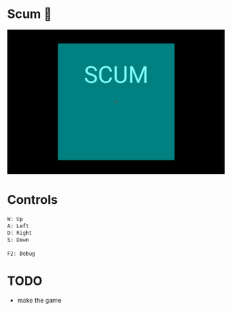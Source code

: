 # Scum :rocket:


![](screenshot.png)

# Controls

```
W: Up
A: Left
D: Right
S: Down

F2: Debug
```
# TODO

- make the game

